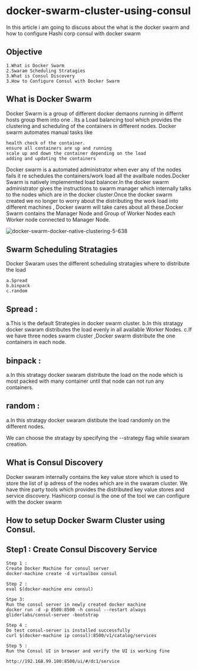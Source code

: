 # docker-swarm-cluster-using-consul

In this article i am going to discuss about the what is the docker swarm and how to configure Hashi corp consul
with docker swarm

## Objective

```
1.What is Docker Swarm
2.Swaram Scheduling Stratagies
3.What is Consul Discovery
3.How to Configure Consul with Docker Swarm

```


## What is Docker Swarm

Docker Swarm is a group of different docker demaons running in differnt hosts group them into one . 
Its a Load balancing tool which provides the clustering and scheduling of the containers in different nodes.
Docker swarm automates manual tasks like 
 ```
 health check of the container.
 ensure all containers are up and running
 scale up and down the container depending on the load 
 adding and updating the containers
 ```

Docker swarm is a automated administrator when ever any of the nodes fails it re schedules the containers/work load 
all the availbale nodes.Docker Swarm is natively implememted load balancer.In the docker swarm administrator gives the instructions to swarm manager which internally talks to the nodes which are in the docker cluster.Once the docker swarm created we no longer to worry about the distributing the work load into different machines , Docker swarm will take cares about all these.Docker Swarm contains the Manager Node and Group of Worker Nodes each Worker node connected to Manager Node.



![docker-swarm-docker-native-clustering-5-638](https://user-images.githubusercontent.com/5623861/55332845-bfd35000-54c8-11e9-9c7b-b589d24de256.jpg)
 	
## Swarm Scheduling Stratagies

Docker Swaram uses the different scheduling stratagies where to distribute the load 

```
a.Spread
b.binpack
c.random
```

## Spread :

a.This is the default Strategies in docker swarm cluster.
b.In this stratagy docker swaram distributes the load evenly in all available Worker Nodes.
c.If we have three nodes swarm cluster ,Docker swarm distribute the one containers in each node.

## binpack :

a.In this stratagy docker swaram distribute the load on the node which is most packed with many container until that node can not run any containers.

## random :

a.In this stratagy docker swaram distibute the load randomly on the different nodes.

We can choose the stratagy by specifying the --strategy flag while swaram creation.

## What is Consul Discovery

Docker swaram internally contains the key value store which is used to store the list of ip adress of the nodes which are in the swaram cluster. We have thire party tools which provides the distributed key value stores and service discovery.
Hashicorp consul is the one of the tool we can configure with the docker swarm



## How to setup Docker Swarm Cluster using Consul.


## Step1 : Create Consul Discovery Service
```
Step 1 :
Create Docker Machine for consul server
docker-machine create -d virtualbox consul

Step 2 :
eval $(docker-machine env consul)

Stpe 3:
Run the consul server in newly created docker machine
docker run -d -p 8500:8500 -h consul --restart always gliderlabs/consul-server -bootstrap

Step 4 :
Do test consul-server is installed successfully
curl $(docker-machine ip consul):8500/v1/catalog/services

Step 5 :
Run the Consul UI in browser and verify the UI is working fine 

http://192.168.99.100:8500/ui/#/dc1/service

```

